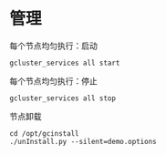 # 管理

每个节点均匀执行：启动

```纯文本
gcluster_services all start
```

每个节点均匀执行：停止

```纯文本
gcluster_services all stop
```

节点卸载

```纯文本
cd /opt/gcinstall
./unInstall.py --silent=demo.options
```
